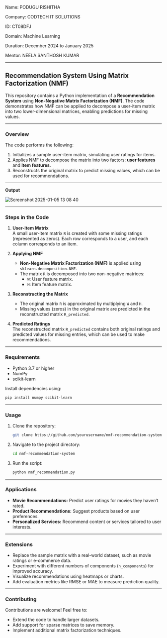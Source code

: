Name: PODUGU RISHITHA

Company: CODTECH IT SOLUTIONS

ID: CT08DFJ

Domain: Machine Learning

Duration: December 2024 to January 2025

Mentor: NEELA SANTHOSH KUMAR

---

## **Recommendation System Using Matrix Factorization (NMF)**

This repository contains a Python implementation of a **Recommendation System** using **Non-Negative Matrix Factorization (NMF)**. The code demonstrates how NMF can be applied to decompose a user-item matrix into two lower-dimensional matrices, enabling predictions for missing values.

---

### **Overview**

The code performs the following:
1. Initializes a sample user-item matrix, simulating user ratings for items.
2. Applies NMF to decompose the matrix into two factors: **user features** and **item features**.
3. Reconstructs the original matrix to predict missing values, which can be used for recommendations.

---

**Output**

![Screenshot 2025-01-05 13 08 40](https://github.com/user-attachments/assets/f356f155-c3b7-4786-922c-14ab651601c7)

---

### **Steps in the Code**

1. **User-Item Matrix**  
   A small user-item matrix `R` is created with some missing ratings (represented as zeros). Each row corresponds to a user, and each column corresponds to an item.

2. **Applying NMF**  
   - **Non-Negative Matrix Factorization (NMF)** is applied using `sklearn.decomposition.NMF`.
   - The matrix `R` is decomposed into two non-negative matrices:
     - `W`: User feature matrix.
     - `H`: Item feature matrix.

3. **Reconstructing the Matrix**  
   - The original matrix `R` is approximated by multiplying `W` and `H`.
   - Missing values (zeros) in the original matrix are predicted in the reconstructed matrix `R_predicted`.

4. **Predicted Ratings**  
   The reconstructed matrix `R_predicted` contains both original ratings and predicted values for missing entries, which can be used to make recommendations.

---

### **Requirements**

- Python 3.7 or higher
- NumPy
- scikit-learn

Install dependencies using:
```bash
pip install numpy scikit-learn
```

---

### **Usage**

1. Clone the repository:
   ```bash
   git clone https://github.com/yourusername/nmf-recommendation-system.git
   ```
2. Navigate to the project directory:
   ```bash
   cd nmf-recommendation-system
   ```
3. Run the script:
   ```bash
   python nmf_recommendation.py
   ```

---

### **Applications**

- **Movie Recommendations:** Predict user ratings for movies they haven’t rated.
- **Product Recommendations:** Suggest products based on user preferences.
- **Personalized Services:** Recommend content or services tailored to user interests.

---

### **Extensions**

- Replace the sample matrix with a real-world dataset, such as movie ratings or e-commerce data.
- Experiment with different numbers of components (`n_components`) for improved accuracy.
- Visualize recommendations using heatmaps or charts.
- Add evaluation metrics like RMSE or MAE to measure prediction quality.

---

### **Contributing**

Contributions are welcome! Feel free to:
- Extend the code to handle larger datasets.
- Add support for sparse matrices to save memory.
- Implement additional matrix factorization techniques.
